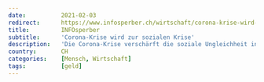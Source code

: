```yaml
---
date:          2021-02-03
redirect:      https://www.infosperber.ch/wirtschaft/corona-krise-wird-zur-sozialen-krise/
title:         INFOsperber
subtitle:      'Corona-Krise wird zur sozialen Krise'
description:   'Die Corona-Krise verschärft die soziale Ungleichheit in der Schweiz. Korrekturen sind notwendig und machbar.'
country:       CH
categories:    [Mensch, Wirtschaft]
tags:          [geld]
---
```

